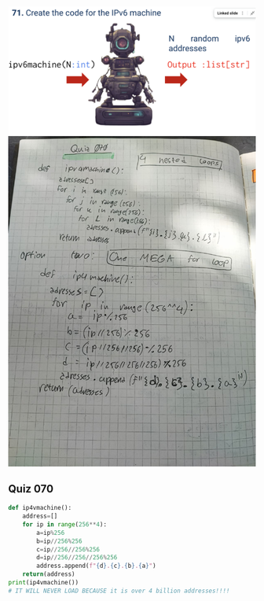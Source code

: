 ![](https://github.com/AleksandarDzudzevic/Year_2/blob/main/Quiz070text.png)
![](https://github.com/AleksandarDzudzevic/Year_2/blob/main/quiz070notes.jpg)
## Quiz 070
```.py
def ip4vmachine():
    address=[]
    for ip in range(256**4):
        a=ip%256
        b=ip//256%256
        c=ip//256//256%256
        d=ip//256//256//256%256
        address.append(f"{d}.{c}.{b}.{a}")
    return(address)
print(ip4vmachine())
# IT WILL NEVER LOAD BECAUSE it is over 4 billion addresses!!!!
```
